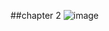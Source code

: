 ##chapter 2
![image](https://user-images.githubusercontent.com/24354730/211212344-d75f0937-ece7-467e-af59-a098677794a7.png)

